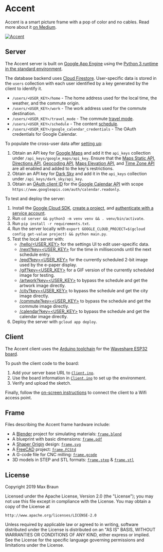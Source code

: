 # Accent

Accent is a smart picture frame with a pop of color and no cables. Read more about it [on Medium](https://medium.com/@maxbraun/meet-accent-352cfa95813a).

[![Accent](accent.gif)](https://medium.com/@maxbraun/meet-accent-352cfa95813a)

## Server

The Accent server is built on [Google App Engine](https://cloud.google.com/appengine/) using the [Python 3 runtime in the standard environment](https://cloud.google.com/appengine/docs/standard/python3/runtime).

The database backend uses [Cloud Firestore](https://firebase.google.com/products/firestore/). User-specific data is stored in the `users` collection with each user identified by a key generated by the client to identify it.
   - `/users/<USER_KEY>/home` - The home address used for the local time, the weather, and the commute origin.
   - `/users/<USER_KEY>/work` - The work address used for the commute destination.
   - `/users/<USER_KEY>/travel_mode` - The commute [travel mode](https://developers.google.com/maps/documentation/directions/intro#TravelModes).
   - `/users/<USER_KEY>/schedule` - The content [schedule](https://github.com/maxbbraun/accent/blob/master/server/schedule.py#L23).
   - `/users/<USER_KEY>/google_calendar_credentials` - The OAuth credentials for Google Calendar.

To populate the cross-user data after [setting up](https://firebase.google.com/docs/firestore/quickstart):
1. Obtain an API key for [Google Maps](https://cloud.google.com/maps-platform/#get-started) and add it the `api_keys` collection under `/api_keys/google_maps/api_key`. Ensure that the [Maps Static API](https://console.cloud.google.com/apis/library/static-maps-backend.googleapis.com), [Directions API](https://console.cloud.google.com/apis/library/directions-backend.googleapis.com), [Geocoding API](https://console.cloud.google.com/apis/library/geocoding-backend.googleapis.com), [Maps Elevation API](https://console.cloud.google.com/apis/library/elevation-backend.googleapis.com), and [Time Zone API](https://console.cloud.google.com/apis/library/timezone-backend.googleapis.com) are all enabled and added to the key's restrictions.
2. Obtain an API key for [Dark Sky](https://darksky.net/dev) and add it in the `api_keys` collection under `/api_keys/dark_sky/api_key`.
3. Obtain an [OAuth client ID](https://console.developers.google.com/apis/credentials) for the [Google Calendar API](https://developers.google.com/calendar/quickstart/python) with scope `https://www.googleapis.com/auth/calendar.readonly`.

To test and deploy the server:
1. Install the [Google Cloud SDK](https://cloud.google.com/sdk/docs/), [create a project](https://cloud.google.com/resource-manager/docs/creating-managing-projects), and [authenticate with a service account](https://cloud.google.com/docs/authentication/getting-started).
2. Run `cd server && python3 -m venv venv && . venv/bin/activate`.
3. Run `pip install -r requirements.txt`.
4. Run the server locally with `export GOOGLE_CLOUD_PROJECT=$(gcloud config get-value project) && python main.py`.
5. Test the local server with:
   - [/hello/<USER_KEY>](http://localhost:8080/hello/<USER_KEY>) for the settings UI to edit user-specific data.
   - [/next?key=<USER_KEY>](http://localhost:8080/next?key=<USER_KEY>) for the time in milliseconds until the next schedule entry.
   - [/epd?key=<USER_KEY>](http://localhost:8080/epd?key=<USER_KEY>) for the currently scheduled 2-bit image used by the e-paper display.
   - [/gif?key=<USER_KEY>](http://localhost:8080/gif?key=<USER_KEY>) for a GIF version of the currently scheduled image for testing.
   - [/artwork?key=<USER_KEY>](http://localhost:8080/artwork?key=<USER_KEY>) to bypass the schedule and get the artwork image directly.
   - [/city?key=<USER_KEY>](http://localhost:8080/city?key=<USER_KEY>) to bypass the schedule and get the city image directly.
   - [/commute?key=<USER_KEY>](http://localhost:8080/commute?key=<USER_KEY>) to bypass the schedule and get the commute image directly.
   - [/calendar?key=<USER_KEY>](http://localhost:8080/calendar?key=<USER_KEY>) to bypass the schedule and get the calendar image directly.
6. Deploy the server with `gcloud app deploy`.

## Client

The Accent client uses the [Arduino toolchain](https://www.arduino.cc/en/Main/Software) for the [Waveshare ESP32 board](https://www.waveshare.com/wiki/E-Paper_ESP32_Driver_Board).

To push the client code to the board:
1. Add your server base URL to [`Client.ino`](client/Client.ino#L94).
2. Use the board information in [`Client.ino`](client/Client.ino#L83) to set up the environment.
3. Verify and upload the sketch.

Finally, follow the [on-screen instructions](https://accent.ink/setup) to connect the client to a Wifi access point.

## Frame

Files describing the Accent frame hardware include:
- A [Blender](https://www.blender.org/) project for simulating materials: [`frame.blend`](frame/frame.blend)
- A blueprint with basic dimensions: [`frame.pdf`](frame/frame.pdf)
- A [Shaper Origin](https://www.shapertools.com/) design: [`frame.svg`](frame/frame.svg)
- A [FreeCAD](https://www.freecadweb.org/) project: [`frame.FCStd`](frame/frame.FCStd)
- A G-code file for CNC milling: [`frame.gcode`](frame/frame.gcode)
- 3D models in STEP and STL formats: [`frame.step`](frame/frame.step) & [`frame.stl`](frame/frame.stl)

## License

Copyright 2019 Max Braun

Licensed under the Apache License, Version 2.0 (the "License");
you may not use this file except in compliance with the License.
You may obtain a copy of the License at

    http://www.apache.org/licenses/LICENSE-2.0

Unless required by applicable law or agreed to in writing, software
distributed under the License is distributed on an "AS IS" BASIS,
WITHOUT WARRANTIES OR CONDITIONS OF ANY KIND, either express or implied.
See the License for the specific language governing permissions and
limitations under the License.
